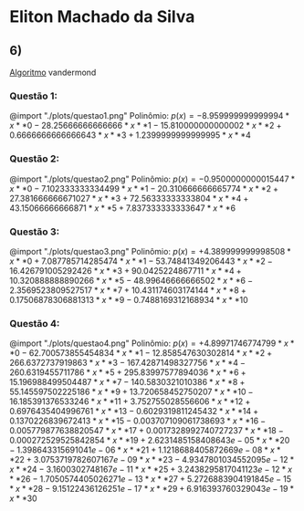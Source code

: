 # Eliton Machado da Silva

## 6)

[Algoritmo](https://github.com/EMachad0/P1ANN/blob/master/Questao6/vandermond.py) vandermond

### Questão 1:
@import "./plots/questao1.png"
Polinômio:
$p(x)=-8.959999999999994*x**0-28.25666666666666*x**1-15.810000000000002*x**2+0.6666666666666643*x**3+1.2399999999999995*x**4$
### Questão 2:
@import "./plots/questao2.png"
Polinômio:
$p(x)=-0.9500000000015447*x**0-7.102333333334499*x**1-20.310666666665774*x**2+27.381666666671027*x**3+72.56333333333804*x**4+43.15066666666871*x**5+7.837333333333647*x**6$
### Questão 3:
@import "./plots/questao3.png"
Polinômio:
$p(x)=+4.389999999998508*x**0+7.087785714285474*x**1-53.74841349206443*x**2-16.426791005292426*x**3+90.0425224867711*x**4+10.320888888890266*x**5-48.99646666666502*x**6-2.3569523809527517*x**7+10.431174603174144*x**8+0.17506878306881313*x**9-0.7488169312168934*x**10$
### Questão 4:
@import "./plots/questao4.png"
Polinômio:
$p(x)=+4.89971746774799*x**0-62.700573855454834*x**1-12.858547630302814*x**2+266.6372737919863*x**3-167.42871498327756*x**4-260.6319455711786*x**5+295.83997577894036*x**6+15.196988499504487*x**7-140.5830321010386*x**8+55.145597502225186*x**9+13.720658452750207*x**10-16.185391376533246*x**11+3.752755028556606*x**12+0.6976435404996761*x**13-0.6029319811245432*x**14+0.1370226839672413*x**15-0.003707109061738693*x**16-0.005779877638820547*x**17+0.0017328992740727237*x**18-0.000272529525842854*x**19+2.6231485158408643e-05*x**20-1.398643315691041e-06*x**21+1.1218688405872669e-08*x**22+3.0753719782607167e-09*x**23-4.9347801034552095e-12*x**24-3.1600302748167e-11*x**25+3.2438295817041123e-12*x**26-1.7050574405026271e-13*x**27+5.2726883904191845e-15*x**28-9.15122436126251e-17*x**29+6.916393760329043e-19*x**30$
